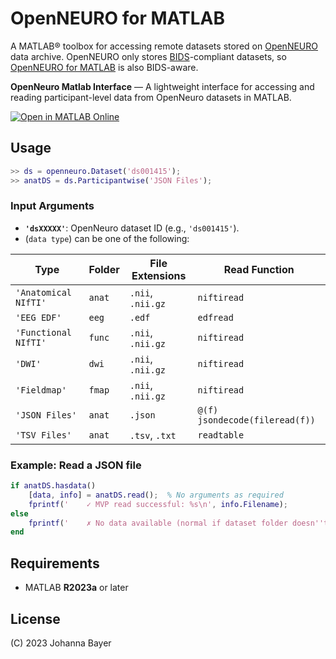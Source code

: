 #  OpenNEURO for MATLAB  

A MATLAB® toolbox for accessing remote datasets stored on [OpenNEURO](https://openneuro.org/search) data archive. OpenNEURO only stores [BIDS](https://bids.neuroimaging.io)-compliant datasets, so [OpenNEURO for MATLAB](https://github.com/MATLAB-Community-Toolboxes-at-INCF/openneuro-matlab) is also BIDS-aware.


**OpenNeuro Matlab Interface** — A lightweight interface for accessing and reading participant-level data from OpenNeuro datasets in MATLAB.

[![Open in MATLAB Online](https://www.mathworks.com/images/responsive/global/open-in-matlab-online.svg)](https://matlab.mathworks.com/open/github/v1?repo=likeajumprope/OpenNEURO-toolbox)


##  Usage


```matlab
>> ds = openneuro.Dataset('ds001415');
>> anatDS = ds.Participantwise('JSON Files');
```


### Input Arguments

- **`'dsXXXXX'`**: OpenNeuro dataset ID (e.g., `'ds001415'`).
- (`data type`) can be one of the following:

| Type                | Folder      | File Extensions      | Read Function      |
|---------------------|-------------|-----------------------|--------------------|
| `'Anatomical NIfTI'` | `anat`     | `.nii`, `.nii.gz`     | `niftiread`        |
| `'EEG EDF'`          | `eeg`      | `.edf`                | `edfread`          |
| `'Functional NIfTI'` | `func`     | `.nii`, `.nii.gz`     | `niftiread`        |
| `'DWI'`              | `dwi`      | `.nii`, `.nii.gz`     | `niftiread`        |
| `'Fieldmap'`         | `fmap`     | `.nii`, `.nii.gz`     | `niftiread`        |
| `'JSON Files'`       | `anat`     | `.json`               | `@(f) jsondecode(fileread(f))` |
| `'TSV Files'`        | `anat`     | `.tsv`, `.txt`        | `readtable`        |

### Example: Read a JSON file

```matlab
if anatDS.hasdata()
    [data, info] = anatDS.read();  % No arguments as required
    fprintf('    ✓ MVP read successful: %s\n', info.Filename);
else
    fprintf('    ✗ No data available (normal if dataset folder doesn''t exist)\n');
end
```

##  Requirements

- MATLAB **R2023a** or later

##  License

(C) 2023 Johanna Bayer  
